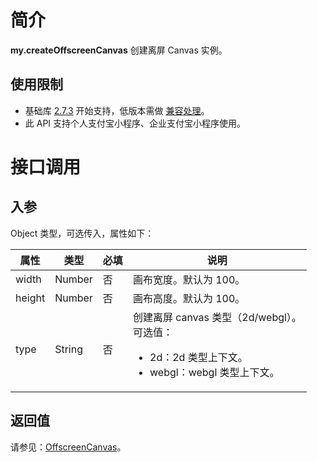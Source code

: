 
# 简介
**my.createOffscreenCanvas** 创建离屏 Canvas 实例。

## 使用限制

- 基础库 [2.7.3](https://opendocs.alipay.com/mini/framework/lib-upgrade-v2) 开始支持，低版本需做 [兼容处理](https://opendocs.alipay.com/mini/framework/compatibility)。
- 此 API 支持个人支付宝小程序、企业支付宝小程序使用。

# 接口调用

## 入参
Object 类型，可选传入，属性如下：

| **属性** | **类型** | **必填** | **说明** |
| --- | --- | --- | --- |
| width | Number | 否 | 画布宽度。默认为 100。 |
| height | Number | 否 | 画布高度。默认为 100。 |
| type | String | 否 | 创建离屏 canvas 类型（2d/webgl）。</br>可选值：</br><ul><li>2d：2d 类型上下文。</li><li>webgl：webgl 类型上下文。</li></ul> |

## 返回值
请参见：[OffscreenCanvas](https://opendocs.alipay.com/mini/021yfb)。
